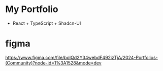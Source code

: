 # My Portfolio

- React + TypeScript + Shadcn-UI

# figma

https://www.figma.com/file/boIQd2Y34webdF492izTjA/2024-Portfolios-(Community)?node-id=1%3A1528&mode=dev
